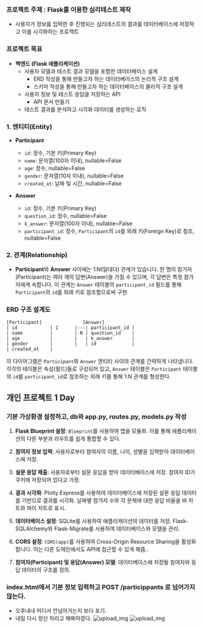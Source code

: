 ### **프로젝트 주제** : Flask를 이용한 심리테스트 제작

- 사용자가 정보를 입력한 후 진행되는 심리테스트의 결과를 데이터베이스에 저장하고
  이를 시각화하는 프로젝트

### **프로젝트 목표**

- **백엔드 (Flask 애플리케이션)**
  - 사용자 모델과 테스트 결과 모델을 포함한 데이터베이스 설계
    - ERD 작성을 통해 만들고자 하는 데이터베이스의 논리적 구조 설계
    - 스키마 작성을 통해 만들고자 하는 데이터베이스의 물리적 구조 설계
  - 사용자 정보 및 테스트 응답을 저장하는 API
    - API 문서 만들기
  - 테스트 결과를 분석하고 시각화 데이터를 생성하는 로직

### 1. 엔티티(Entity)

- **Participant**

  - `id`: 정수, 기본 키(Primary Key)
  - `name`: 문자열(100자 이내), nullable=False
  - `age`: 정수, nullable=False
  - `gender`: 문자열(10자 이내), nullable=False
  - `created_at`: 날짜 및 시간, nullable=False

- **Answer**
  - `id`: 정수, 기본 키(Primary Key)
  - `question_id`: 정수, nullable=False
  - `k_answer`: 문자열(100자 이내), nullable=False
  - `participant_id`: 정수, `Participant`의 `id`를 외래 키(Foreign Key)로 참조, nullable=False

### 2. 관계(Relationship)

- **Participant**와 **Answer** 사이에는 1:N(일대다) 관계가 있습니다. 한 명의 참가자(Participant)는 여러 개의 답변(Answer)을 가질 수 있으며, 각 답변은 특정 참가자에게 속합니다. 이 관계는 `Answer` 테이블의 `participant_id` 필드를 통해 `Participant`의 `id`를 외래 키로 참조함으로써 구현.

### ERD 구조 설계도

```
[Participant]               [Answer]
| id            | 1      |---| participant_id |
| name          |        | N | question_id    |
| age           |        |   | k_answer       |
| gender        |        |   | id             |
| created_at    |
```

이 다이어그램은 `Participant`와 `Answer` 엔티티 사이의 관계를 간략하게 나타냅니다. 각각의 테이블은 속성(필드)들로 구성되어 있고, `Answer` 테이블은 `Participant` 테이블의 `id`를 `participant_id`로 참조하는 외래 키를 통해 1:N 관계를 형성한다.

## 개인 프로젝트 1 Day

### 기본 가상환경 설정하고, db와 app.py, routes.py, models.py 작성

1. **Flask Blueprint 설정**: `Blueprint`를 사용하여 앱을 모듈화. 이를 통해 애플리케이션의 다른 부분과 라우트를 쉽게 통합할 수 있다.

2. **참여자 정보 입력**: 사용자로부터 참여자의 이름, 나이, 성별을 입력받아 데이터베이스에 저장.

3. **설문 응답 제출**: 사용자로부터 설문 응답을 받아 데이터베이스에 저장. 참여자 ID가 쿠키에 저장되어 있다고 가정.

4. **결과 시각화**: Plotly Express를 사용하여 데이터베이스에 저장된 설문 응답 데이터를 기반으로 결과를 시각화. 날짜별 참가자 수와 각 문제에 대한 응답 비율을 바 차트와 파이 차트로 표시.

5. **데이터베이스 설정**: SQLite를 사용하여 애플리케이션의 데이터를 저장. Flask-SQLAlchemy와 Flask-Migrate를 사용하여 데이터베이스와 모델을 관리.

6. **CORS 설정**: `CORS(app)`를 사용하여 Cross-Origin Resource Sharing을 활성화합니다. 이는 다른 도메인에서도 API에 접근할 수 있게 해줌..

7. **참여자(Participant) 및 응답(Answer) 모델**: 데이터베이스에 저장될 참여자와 응답 데이터의 구조를 정의.

### index.html에서 기본 정보 입력하고 POST /particippants 로 넘어가지 않는다.

- 오후내내 어디서 안넘어가는지 보다 포기.
- 내일 다시 정신 차리고 해봐야겠다.
  ![upload_img](img/index.png)
  ![upload_img](img/in_link_error.png)
